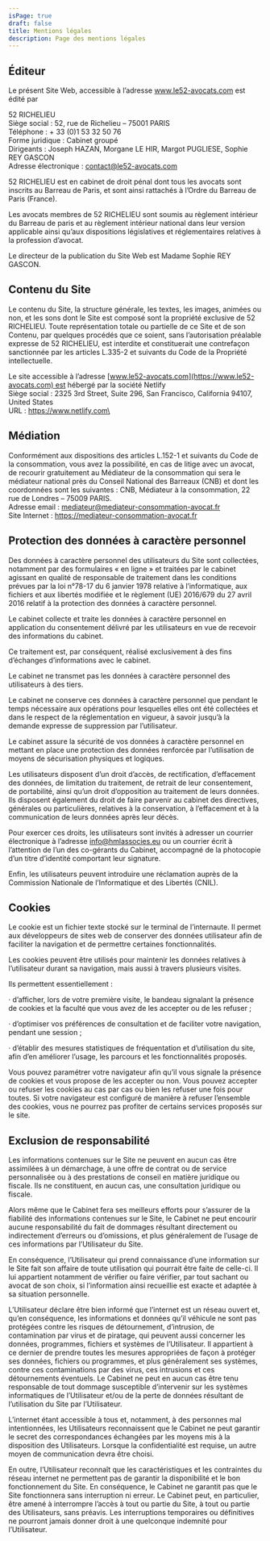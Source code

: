 ```yaml
---
isPage: true
draft: false
title: Mentions légales
description: Page des mentions légales
---
```

## Éditeur

Le présent Site Web, accessible à l’adresse www.le52-avocats.com est édité par

52 RICHELIEU\
Siège social : 52, rue de Richelieu – 75001 PARIS\
Téléphone : + 33 (0)1 53 32 50 76\
Forme juridique : Cabinet groupé\
Dirigeants : Joseph HAZAN, Morgane LE HIR, Margot PUGLIESE, Sophie REY GASCON\
Adresse électronique : [contact@le52-avocats.com](mailto:contact@le52-avocats.com)

52 RICHELIEU est en cabinet de droit pénal dont tous les avocats sont inscrits au Barreau de Paris, et sont ainsi rattachés à l’Ordre du Barreau de Paris (France).

Les avocats membres de 52 RICHELIEU sont soumis au règlement intérieur du Barreau de paris et au règlement intérieur national dans leur version applicable ainsi qu’aux dispositions législatives et réglementaires relatives à la profession d’avocat.

Le directeur de la publication du Site Web est Madame Sophie REY GASCON.

## Contenu du Site

Le contenu du Site, la structure générale, les textes, les images, animées ou non, et les sons dont le Site est composé sont la propriété exclusive de 52 RICHELIEU. Toute représentation totale ou partielle de ce Site et de son Contenu, par quelques procédés que ce soient, sans l’autorisation préalable expresse de 52 RICHELIEU, est interdite et constituerait une contrefaçon sanctionnée par les articles L.335-2 et suivants du Code de la Propriété intellectuelle.

Le site accessible à l’adresse [www.le52-avocats.com](https://www.le52-avocats.com) est hébergé par la société Netlify\
Siège social : 2325 3rd Street, Suite 296, San Francisco, California 94107, United States\
URL : https://www.netlify.com\

## Médiation

Conformément aux dispositions des articles L.152-1 et suivants du Code de la consommation, vous avez la possibilité, en cas de litige avec un avocat, de recourir gratuitement au Médiateur de la consommation qui sera le médiateur national près du Conseil National des Barreaux (CNB) et dont les coordonnées sont les suivantes : CNB, Médiateur à la consommation, 22 rue de Londres – 75009 PARIS.\
Adresse email : mediateur@mediateur-consommation-avocat.fr\
Site Internet : https://mediateur-consommation-avocat.fr

## Protection des données à caractère personnel

Des données à caractère personnel des utilisateurs du Site sont collectées, notamment par des formulaires « en ligne » et traitées par le cabinet agissant en qualité de responsable de traitement dans les conditions prévues par la loi n°78-17 du 6 janvier 1978 relative à l’informatique, aux fichiers et aux libertés modifiée et le règlement (UE) 2016/679 du 27 avril 2016 relatif à la protection des données à caractère personnel.

Le cabinet collecte et traite les données à caractère personnel en application du consentement délivré par les utilisateurs en vue de recevoir des informations du cabinet.

Ce traitement est, par conséquent, réalisé exclusivement à des fins d’échanges d’informations avec le cabinet.

Le cabinet ne transmet pas les données à caractère personnel des utilisateurs à des tiers.

Le cabinet ne conserve ces données à caractère personnel que pendant le temps nécessaire aux opérations pour lesquelles elles ont été collectées et dans le respect de la réglementation en vigueur, à savoir jusqu’à la demande expresse de suppression par l’utilisateur.

Le cabinet assure la sécurité de vos données à caractère personnel en mettant en place une protection des données renforcée par l’utilisation de moyens de sécurisation physiques et logiques.

Les utilisateurs disposent d’un droit d’accès, de rectification, d’effacement des données, de limitation du traitement, de retrait de leur consentement, de portabilité, ainsi qu’un droit d’opposition au traitement de leurs données. Ils disposent également du droit de faire parvenir au cabinet des directives, générales ou particulières, relatives à la conservation, à l’effacement et à la communication de leurs données après leur décès.

Pour exercer ces droits, les utilisateurs sont invités à adresser un courrier électronique à l’adresse info@hmlassocies.eu ou un courrier écrit à l’attention de l’un des co-gérants du Cabinet, accompagné de la photocopie d’un titre d’identité comportant leur signature.

Enfin, les utilisateurs peuvent introduire une réclamation auprès de la Commission Nationale de l’Informatique et des Libertés (CNIL).

## Cookies

Le cookie est un fichier texte stocké sur le terminal de l’internaute. Il permet aux développeurs de sites web de conserver des données utilisateur afin de faciliter la navigation et de permettre certaines fonctionnalités.

Les cookies peuvent être utilisés pour maintenir les données relatives à l’utilisateur durant sa navigation, mais aussi à travers plusieurs visites.

Ils permettent essentiellement :

· d’afficher, lors de votre première visite, le bandeau signalant la présence de cookies et la faculté que vous avez de les accepter ou de les refuser ;

· d’optimiser vos préférences de consultation et de faciliter votre navigation, pendant une session ;

· d’établir des mesures statistiques de fréquentation et d’utilisation du site, afin d’en améliorer l’usage, les parcours et les fonctionnalités proposés.

Vous pouvez paramétrer votre navigateur afin qu’il vous signale la présence de cookies et vous propose de les accepter ou non. Vous pouvez accepter ou refuser les cookies au cas par cas ou bien les refuser une fois pour toutes. Si votre navigateur est configuré de manière à refuser l’ensemble des cookies, vous ne pourrez pas profiter de certains services proposés sur le site.

## Exclusion de responsabilité

Les informations contenues sur le Site ne peuvent en aucun cas être assimilées à un démarchage, à une offre de contrat ou de service personnalisée ou à des prestations de conseil en matière juridique ou fiscale. Ils ne constituent, en aucun cas, une consultation juridique ou fiscale.

Alors même que le Cabinet fera ses meilleurs efforts pour s’assurer de la fiabilité des informations contenues sur le Site, le Cabinet ne peut encourir aucune responsabilité du fait de dommages résultant directement ou indirectement d’erreurs ou d’omissions, et plus généralement de l’usage de ces informations par l’Utilisateur du Site.

En conséquence, l’Utilisateur qui prend connaissance d’une information sur le Site fait son affaire de toute utilisation qui pourrait être faite de celle-ci. Il lui appartient notamment de vérifier ou faire vérifier, par tout sachant ou avocat de son choix, si l’information ainsi recueillie est exacte et adaptée à sa situation personnelle.

L’Utilisateur déclare être bien informé que l’internet est un réseau ouvert et, qu’en conséquence, les informations et données qu’il véhicule ne sont pas protégées contre les risques de détournement, d’intrusion, de contamination par virus et de piratage, qui peuvent aussi concerner les données, programmes, fichiers et systèmes de l’Utilisateur. Il appartient à ce dernier de prendre toutes les mesures appropriées de façon à protéger ses données, fichiers ou programmes, et plus généralement ses systèmes, contre ces contaminations par des virus, ces intrusions et ces détournements éventuels. Le Cabinet ne peut en aucun cas être tenu responsable de tout dommage susceptible d’intervenir sur les systèmes informatiques de l’Utilisateur et/ou de la perte de données résultant de l’utilisation du Site par l’Utilisateur.

L’internet étant accessible à tous et, notamment, à des personnes mal intentionnées, les Utilisateurs reconnaissent que le Cabinet ne peut garantir le secret des correspondances échangées par les moyens mis à la disposition des Utilisateurs. Lorsque la confidentialité est requise, un autre moyen de communication devra être choisi.

En outre, l’Utilisateur reconnaît que les caractéristiques et les contraintes du réseau internet ne permettent pas de garantir la disponibilité et le bon fonctionnement du Site. En conséquence, le Cabinet ne garantit pas que le Site fonctionnera sans interruption ni erreur. Le Cabinet peut, en particulier, être amené à interrompre l’accès à tout ou partie du Site, à tout ou partie des Utilisateurs, sans préavis. Les interruptions temporaires ou définitives ne pourront jamais donner droit à une quelconque indemnité pour l’Utilisateur.
